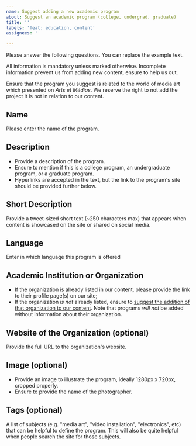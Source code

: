 ```yaml
---
name: Suggest adding a new academic program
about: Suggest an academic program (college, undergrad, graduate)
title: ''
labels: 'feat: education, content'
assignees: ''

---
```


Please answer the following questions. You can replace the example text.

All information is mandatory unless marked otherwise. Incomplete information prevent us from adding new content, ensure to help us out.

Ensure that the program you suggest is related to the world of media art which presented on *Arts et Médias*. We reserve the right to not add the project it is not in relation to our content.


## Name
Please enter the name of the program.

## Description
- Provide a description of the program.
- Ensure to mention if this is a college program, an undergraduate program, or a graduate program.
- Hyperlinks are accepted in the text, but the link to the program's site should be provided further below.

## Short Description
Provide a tweet-sized short text (~250 characters max) that appears when content is showcased on the site or shared on social media.

## Language
Enter in which language this program is offered

## Academic Institution or Organization
- If the organization is already listed in our content, please provide the link to their profile page(s) on our site;
- If the organization *is not* already listed, ensure to [suggest the addition of that organization to our content](https://github.com/jansensan/arts-et-medias/issues/new?labels=feat%3A+organization&template=suggest-adding-a-new-organization.md). Note that programs *will not* be added without information about their organization.

## Website of the Organization (optional)
Provide the full URL to the organization's website.

## Image (optional)
- Provide an image to illustrate the program, ideally 1280px x 720px, cropped properly.
- Ensure to provide the name of the photographer.

## Tags (optional)
A list of subjects (e.g. "media art", "video installation", "electronics", etc) that can be helpful to define the program. This will also be quite helpful when people search the site for those subjects.
